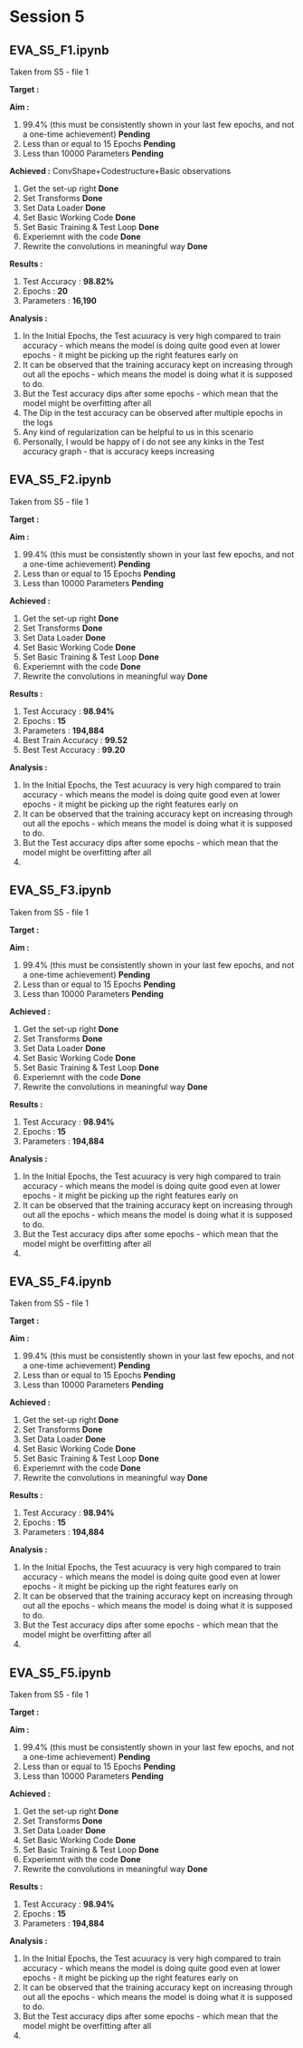 # Session 5 

## EVA_S5_F1.ipynb
Taken from S5 - file 1
   
**Target :**  

**Aim :**  
1. 99.4% (this must be consistently shown in your last few epochs, and not a one-time achievement) **Pending**
2. Less than or equal to 15 Epochs **Pending**   
3. Less than 10000 Parameters **Pending**  

**Achieved :**  ConvShape+Codestructure+Basic observations

1. Get the set-up right **Done**  
2. Set Transforms **Done**  
3. Set Data Loader **Done**  
4. Set Basic Working Code **Done**  
5. Set Basic Training  & Test Loop **Done**  
6. Experiemnt with the code **Done**  
7. Rewrite the convolutions in meaningful way **Done**  

**Results :**  

1. Test Accuracy : **98.82%**  
2. Epochs : **20**  
3. Parameters : **16,190**  

**Analysis :**  

1.  In the Initial Epochs, the Test acuuracy is very high compared to train accuracy - which means the model is doing quite good even at lower epochs - it might be picking up the right features early on  
2. It can be observed that the training accuracy kept on increasing through out all the epochs - which means the model is doing what it is supposed to do. 
3. But the Test accuracy dips after some epochs - which mean that the model might be overfitting after all  
4. The Dip in the test accuracy can be observed after multiple epochs in the logs  
5. Any kind of regularization can be helpful to us in this scenario  
6. Personally, I would be happy of i do not see any kinks in the Test accuracy graph - that is accuracy keeps increasing  


## EVA_S5_F2.ipynb
Taken from S5 - file 1
   
**Target :**  

**Aim :**  
1. 99.4% (this must be consistently shown in your last few epochs, and not a one-time achievement) **Pending**
2. Less than or equal to 15 Epochs **Pending**   
3. Less than 10000 Parameters **Pending**  

**Achieved :**  

1. Get the set-up right **Done**  
2. Set Transforms **Done**  
3. Set Data Loader **Done**  
4. Set Basic Working Code **Done**  
5. Set Basic Training  & Test Loop **Done**  
6. Experiemnt with the code **Done**  
7. Rewrite the convolutions in meaningful way **Done**  

**Results :**  

1. Test Accuracy : **98.94%**  
2. Epochs : **15**  
3. Parameters : **194,884**  
4. Best Train Accuracy : **99.52**  
5. Best Test Accuracy : **99.20**  

**Analysis :**  

1.  In the Initial Epochs, the Test acuuracy is very high compared to train accuracy - which means the model is doing quite good even at lower epochs - it might be picking up the right features early on  
2. It can be observed that the training accuracy kept on increasing through out all the epochs - which means the model is doing what it is supposed to do. 
3. But the Test accuracy dips after some epochs - which mean that the model might be overfitting after all  
4. 


## EVA_S5_F3.ipynb
Taken from S5 - file 1
   
**Target :**  

**Aim :**  
1. 99.4% (this must be consistently shown in your last few epochs, and not a one-time achievement) **Pending**
2. Less than or equal to 15 Epochs **Pending**   
3. Less than 10000 Parameters **Pending**  

**Achieved :**  

1. Get the set-up right **Done**  
2. Set Transforms **Done**  
3. Set Data Loader **Done**  
4. Set Basic Working Code **Done**  
5. Set Basic Training  & Test Loop **Done**  
6. Experiemnt with the code **Done**  
7. Rewrite the convolutions in meaningful way **Done**  

**Results :**  

1. Test Accuracy : **98.94%**  
2. Epochs : **15**  
3. Parameters : **194,884**  

**Analysis :**  

1.  In the Initial Epochs, the Test acuuracy is very high compared to train accuracy - which means the model is doing quite good even at lower epochs - it might be picking up the right features early on  
2. It can be observed that the training accuracy kept on increasing through out all the epochs - which means the model is doing what it is supposed to do. 
3. But the Test accuracy dips after some epochs - which mean that the model might be overfitting after all  
4. 

## EVA_S5_F4.ipynb
Taken from S5 - file 1
   
**Target :**  

**Aim :**  
1. 99.4% (this must be consistently shown in your last few epochs, and not a one-time achievement) **Pending**
2. Less than or equal to 15 Epochs **Pending**   
3. Less than 10000 Parameters **Pending**  

**Achieved :**  

1. Get the set-up right **Done**  
2. Set Transforms **Done**  
3. Set Data Loader **Done**  
4. Set Basic Working Code **Done**  
5. Set Basic Training  & Test Loop **Done**  
6. Experiemnt with the code **Done**  
7. Rewrite the convolutions in meaningful way **Done**  

**Results :**  

1. Test Accuracy : **98.94%**  
2. Epochs : **15**  
3. Parameters : **194,884**  

**Analysis :**  

1.  In the Initial Epochs, the Test acuuracy is very high compared to train accuracy - which means the model is doing quite good even at lower epochs - it might be picking up the right features early on  
2. It can be observed that the training accuracy kept on increasing through out all the epochs - which means the model is doing what it is supposed to do. 
3. But the Test accuracy dips after some epochs - which mean that the model might be overfitting after all  
4. 

## EVA_S5_F5.ipynb
Taken from S5 - file 1
   
**Target :**  

**Aim :**  
1. 99.4% (this must be consistently shown in your last few epochs, and not a one-time achievement) **Pending**
2. Less than or equal to 15 Epochs **Pending**   
3. Less than 10000 Parameters **Pending**  

**Achieved :**  

1. Get the set-up right **Done**  
2. Set Transforms **Done**  
3. Set Data Loader **Done**  
4. Set Basic Working Code **Done**  
5. Set Basic Training  & Test Loop **Done**  
6. Experiemnt with the code **Done**  
7. Rewrite the convolutions in meaningful way **Done**  

**Results :**  

1. Test Accuracy : **98.94%**  
2. Epochs : **15**  
3. Parameters : **194,884**  

**Analysis :**  

1.  In the Initial Epochs, the Test acuuracy is very high compared to train accuracy - which means the model is doing quite good even at lower epochs - it might be picking up the right features early on  
2. It can be observed that the training accuracy kept on increasing through out all the epochs - which means the model is doing what it is supposed to do. 
3. But the Test accuracy dips after some epochs - which mean that the model might be overfitting after all  
4. 
